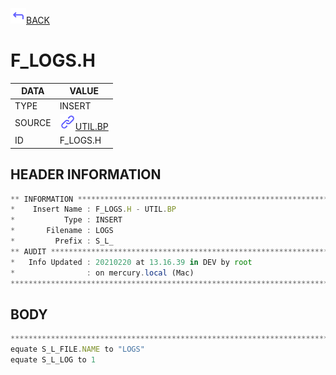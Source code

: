 <img src="../.resources/themes/unicons-line-6563ff/corner-up-left-alt.svg" alt="BACK" width="25" />[BACK](../DOCS/UTIL.BP.md)  
# F_LOGS.H  
|DATA|VALUE|
| --- | --- |
|TYPE|INSERT|
|SOURCE|<img src="../.resources/themes/unicons-line-6563ff/link.svg" alt="UTIL.BP" width="25" />[UTIL.BP](../DOCS/UTIL.BP.md)|
|ID|F_LOGS.H|
    
    
## HEADER INFORMATION  
```javascript
** INFORMATION ****************************************************************
*    Insert Name : F_LOGS.H - UTIL.BP
*           Type : INSERT
*       Filename : LOGS
*         Prefix : S_L_
** AUDIT **********************************************************************
*   Info Updated : 20210220 at 13.16.39 in DEV by root
*                : on mercury.local (Mac)
*******************************************************************************
```
## BODY  
```javascript
*******************************************************************************
equate S_L_FILE.NAME to "LOGS"
equate S_L_LOG to 1
```
